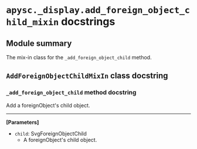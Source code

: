 # `apysc._display.add_foreign_object_child_mixin` docstrings

## Module summary

The mix-in class for the `_add_foreign_object_child` method.

## `AddForeignObjectChildMixIn` class docstring

### `_add_foreign_object_child` method docstring

Add a foreignObject's child object.<hr>

**[Parameters]**

- `child`: SvgForeignObjectChild
  - A foreignObject's child object.